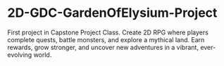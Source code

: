 # 2D-GDC-GardenOfElysium-Project
 First project in Capstone Project Class. Create 2D RPG where players complete quests, battle monsters, and explore a mythical land. Earn rewards, grow stronger, and uncover new adventures in a vibrant, ever-evolving world.
